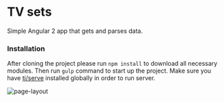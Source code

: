 # TV sets
Simple Angular 2 app that gets and parses data.

### Installation
After cloning the project please run ```npm install``` to download all necessary modules.
Then run ```gulp``` command to start up the project.
Make sure you have [tj/serve](https://github.com/tj/serve) installed globally in order to run server.

![page-layout](https://cloud.githubusercontent.com/assets/4959368/24322813/f7c12db0-1173-11e7-8fdc-f10e79993e6f.JPG)